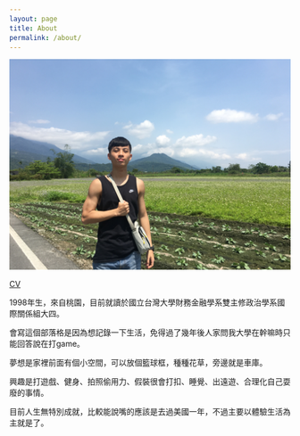 ```yaml
---
layout: page
title: About
permalink: /about/
---
```


![image](https://raw.githubusercontent.com/poi0905/blog/master/assets/img/posts/me.jpg)

[CV](https://drive.google.com/file/d/1wu6qpmmnQYVaCtgkNzA2FJnqWYy2RMDR/view?usp=sharing)

1998年生，來自桃園，目前就讀於國立台灣大學財務金融學系雙主修政治學系國際關係組大四。

會寫這個部落格是因為想記錄一下生活，免得過了幾年後人家問我大學在幹嘛時只能回答說在打game。

夢想是家裡前面有個小空間，可以放個籃球框，種種花草，旁邊就是車庫。

興趣是打遊戲、健身、拍照偷用力、假裝很會打扣、睡覺、出遠遊、合理化自己耍廢的事情。

目前人生無特別成就，比較能說嘴的應該是去過美國一年，不過主要以體驗生活為主就是了。




